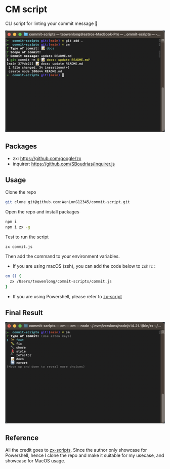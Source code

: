 # CM script

CLI script for linting your commit message 🎉

![demo](screenshot/screenshot1.png)

## Packages

- zx: https://github.com/google/zx
- inquirer: https://github.com/SBoudrias/Inquirer.js

## Usage

Clone the repo

```bash
git clone git@github.com:WenLonG12345/commit-script.git
```

Open the repo and install packages

```bash
npm i
npm i zx -g
```

Test to run the script

```bash
zx commit.js
```

Then add the command to your environment variables.

- If you are using macOS (zsh), you can add the code below to `zshrc` :

```bash
cm () {
  zx /Users/teowenlong/commit-scripts/commit.js
}
```

- If you are using Powershell, please refer to [zx-script](https://github.com/Hacker-C/zx-scripts/tree/main)

## Final Result
![demo](screenshot/screenshot2.png)

## Reference
All the credit goes to [zx-scripts](https://github.com/Hacker-C/zx-scripts/tree/main). Since the author only showcase for Powershell, hence I clone the repo and make it suitable for my usecase, and showcase for MacOS usage.
